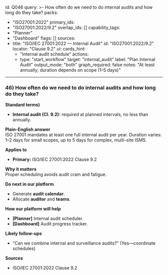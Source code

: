 id: Q046
query: >-
  How often do we need to do internal audits and how long do they take?
packs:
  - "ISO27001:2022"
primary_ids:
  - "ISO27001:2022/9.2"
overlap_ids: []
capability_tags:
  - "Planner"
  - "Dashboard"
flags: []
sources:
  - title: "ISO/IEC 27001:2022 — Internal Audit"
    id: "ISO27001:2022/9.2"
    locator: "Clause 9.2"
ui:
  cards_hint:
    - "Internal audit schedule"
  actions:
    - type: "start_workflow"
      target: "internal_audit"
      label: "Plan Internal Audit"
output_mode: "both"
graph_required: false
notes: "At least annually; duration depends on scope (1–5 days)"
---
### 46) How often do we need to do internal audits and how long do they take?

**Standard terms)**  
- **Internal audit (Cl. 9.2):** required at planned intervals, no less than annually.

**Plain-English answer**  
ISO 27001 mandates at least one full internal audit per year. Duration varies: 1–2 days for small scopes, up to 5 days for complex, multi-site ISMS.

**Applies to**  
- **Primary:** ISO/IEC 27001:2022 Clause 9.2

**Why it matters**  
Proper scheduling avoids audit cram and fatigue.

**Do next in our platform**  
- Generate **audit calendar**.  
- Allocate **auditor** and **teams**.

**How our platform will help**  
- **[Planner]** Internal audit scheduler.  
- **[Dashboard]** Audit progress tracker.

**Likely follow-ups**  
- “Can we combine internal and surveillance audits?” (Yes—coordinate schedules)

**Sources**  
- ISO/IEC 27001:2022 Clause 9.2
